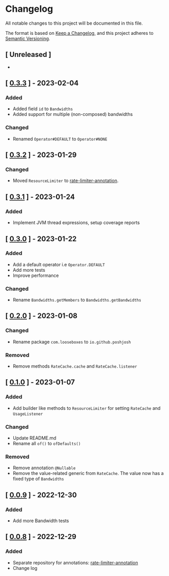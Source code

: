 # Changelog

All notable changes to this project will be documented in this file.

The format is based on [Keep a Changelog](https://keepachangelog.com/en/1.0.0/),
and this project adheres to [Semantic Versioning](https://semver.org/spec/v2.0.0.html).

## [ Unreleased ]

-

## [ [0.3.3](https://github.com/poshjosh/rate-limiter/tree/0.3.3) ] - 2023-02-04

### Added

- Added field `id` to `Bandwidths`
- Added support for multiple (non-composed) bandwidths

### Changed

- Renamed `Operator#DEFAULT` to `Operator#NONE`

## [ [0.3.2](https://github.com/poshjosh/rate-limiter/tree/0.3.2) ] - 2023-01-29

### Changed

- Moved `ResourceLimiter` to [rate-limiter-annotation](https://github.com/poshjosh/rate-limiter-annotation).

## [ [0.3.1](https://github.com/poshjosh/rate-limiter/tree/0.3.1) ] - 2023-01-24

### Added

- Implement JVM thread expressions, setup coverage reports

## [ [0.3.0](https://github.com/poshjosh/rate-limiter/tree/v0.3.0) ] - 2023-01-22

### Added

- Add a default operator i.e `Operator.DEFAULT`
- Add more tests
- Improve performance

### Changed

- Rename `Bandwidths.getMembers` to `Bandwidths.getBandwidths`

## [ [0.2.0](https://github.com/poshjosh/rate-limiter/tree/v0.2.0) ] - 2023-01-08

### Changed

- Rename package `com.looseboxes` to `io.github.poshjosh`

### Removed

- Remove methods `RateCache.cache` and `RateCache.listener`

## [ [0.1.0](https://github.com/poshjosh/rate-limiter/tree/v0.1.0) ] - 2023-01-07

### Added

- Add builder like methods to `ResourceLimiter` for setting `RateCache` and `UsageListener`

### Changed

- Update README.md
- Rename all `of()` to `ofDefaults()`

### Removed

- Remove annotation `@Nullable`
- Remove the value-related generic from `RateCache`. The value now has a fixed type of `Bandwidths`

## [ [0.0.9](https://github.com/poshjosh/rate-limiter/tree/v0.0.9) ] - 2022-12-30

### Added

- Add more Bandwidth tests

## [ [0.0.8](https://github.com/poshjosh/rate-limiter/tree/v0.0.8) ] - 2022-12-29

### Added

- Separate repository for annotations: [rate-limiter-annotation](https://github.com/poshjosh/rate-limiter-annotation)
- Change log
